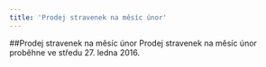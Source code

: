 ```yaml
---
title: 'Prodej stravenek na měsíc únor'
---
```


##Prodej stravenek na měsíc únor
Prodej stravenek na měsíc únor proběhne ve středu 27. ledna 2016.